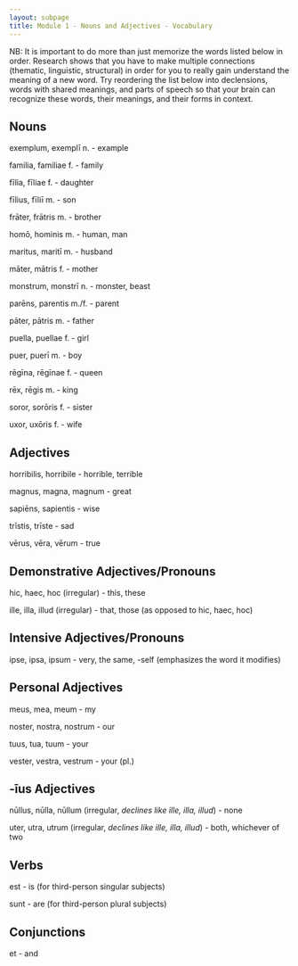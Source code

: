 ```yaml
---
layout: subpage
title: Module 1 - Nouns and Adjectives - Vocabulary
---
```


NB: It is important to do more than just memorize the words listed below in order. Research shows that you have to make multiple connections (thematic, linguistic, structural) in order for you to really gain understand the meaning of a new word. Try reordering the list below into declensions, words with shared meanings, and parts of speech so that your brain can recognize these words, their meanings, and their forms in context.

## Nouns

exemplum, exemplī n. - example

familia, familiae f. - family

fīlia, fīliae f. - daughter

fīlius, fīliī m. - son

frāter, frātris m. - brother

homō, hominis m. - human, man

maritus, maritī m. - husband

māter, mātris f. - mother

monstrum, monstrī n. - monster, beast

parēns, parentis m./f. - parent

pāter, pātris m. - father

puella, puellae f. - girl

puer, puerī m. - boy

rēgīna, rēgīnae f. - queen

rēx, rēgis m. - king

soror, sorōris f. - sister

uxor, uxōris f. - wife

## Adjectives

horribilis, horribile - horrible, terrible

magnus, magna, magnum - great

sapiēns, sapientis - wise

trīstis, trīste - sad

vērus, vēra, vērum - true

## Demonstrative Adjectives/Pronouns

hic, haec, hoc (irregular) - this, these

ille, illa, illud (irregular) - that, those (as opposed to hic, haec, hoc)

## Intensive Adjectives/Pronouns

ipse, ipsa, ipsum - very, the same, -self (emphasizes the word it modifies)

## Personal Adjectives

meus, mea, meum - my

noster, nostra, nostrum - our

tuus, tua, tuum - your

vester, vestra, vestrum - your (pl.)

## -īus Adjectives

nūllus, nūlla, nūllum (irregular, *declines like ille, illa, illud*) - none

uter, utra, utrum (irregular, *declines like ille, illa, illud*) - both, whichever of two

## Verbs

est - is (for third-person singular subjects)

sunt - are (for third-person plural subjects)

## Conjunctions

et - and
